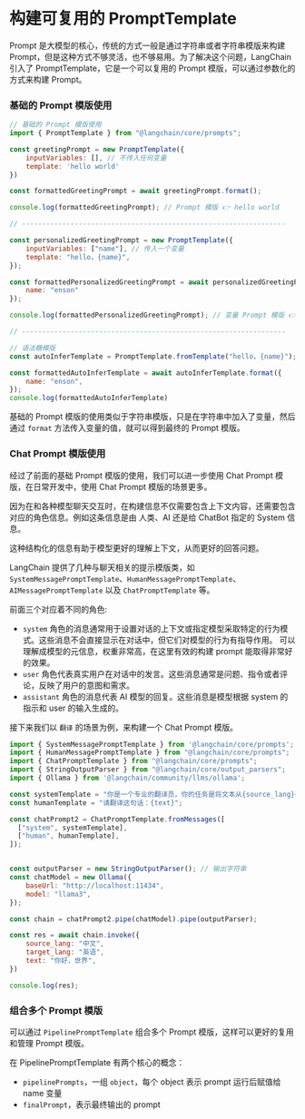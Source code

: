 # 构建可复用的 PromptTemplate

Prompt 是大模型的核心，传统的方式一般是通过字符串或者字符串模版来构建 Prompt，但是这种方式不够灵活，也不够易用。为了解决这个问题，LangChain 引入了 PromptTemplate，它是一个可以复用的 Prompt 模版，可以通过参数化的方式来构建 Prompt。


### 基础的 Prompt 模版使用

```js
// 基础的 Prompt 模版使用
import { PromptTemplate } from "@langchain/core/prompts";

const greetingPrompt = new PromptTemplate({
    inputVariables: [], // 不传入任何变量
    template: 'hello world'
})

const formattedGreetingPrompt = await greetingPrompt.format();

console.log(formattedGreetingPrompt); // Prompt 模版 👉 hello world

// -----------------------------------------------------------------

const personalizedGreetingPrompt = new PromptTemplate({
    inputVariables: ["name"], // 传入一个变量
    template: "hello，{name}",
});

const formattedPersonalizedGreetingPrompt = await personalizedGreetingPrompt.format({
    name: "enson"
});

console.log(formattedPersonalizedGreetingPrompt); // 变量 Prompt 模版 👉 hello，enson

// -----------------------------------------------------------------

// 语法糖模版
const autoInferTemplate = PromptTemplate.fromTemplate("hello，{name}");

const formattedAutoInferTemplate = await autoInferTemplate.format({
    name: "enson",
});
console.log(formattedAutoInferTemplate)
```

基础的 Prompt 模版的使用类似于字符串模版，只是在字符串中加入了变量，然后通过 `format` 方法传入变量的值，就可以得到最终的 Prompt 模版。


### Chat Prompt 模版使用

经过了前面的基础 Prompt 模版的使用，我们可以进一步使用 Chat Prompt 模版，在日常开发中，使用 Chat Prompt 模版的场景更多。

因为在和各种模型聊天交互时，在构建信息不仅需要包含上下文内容，还需要包含对应的角色信息。例如这条信息是由 人类、AI 还是给 ChatBot 指定的 System 信息。

这种结构化的信息有助于模型更好的理解上下文，从而更好的回答问题。

LangChain 提供了几种与聊天相关的提示模版类，如 `SystemMessagePromptTemplate`、`HumanMessagePromptTemplate`、`AIMessagePromptTemplate` 以及 `ChatPromptTemplate` 等。

前面三个对应着不同的角色:

- `system` 角色的消息通常用于设置对话的上下文或指定模型采取特定的行为模式。这些消息不会直接显示在对话中，但它们对模型的行为有指导作用。 可以理解成模型的元信息，权重非常高，在这里有效的构建 prompt 能取得非常好的效果。
- `user` 角色代表真实用户在对话中的发言。这些消息通常是问题、指令或者评论，反映了用户的意图和需求。
- `assistant` 角色的消息代表 AI 模型的回复。这些消息是模型根据 system 的指示和 user 的输入生成的。

接下来我们以 `翻译` 的场景为例，来构建一个 Chat Prompt 模版。

```js
import { SystemMessagePromptTemplate } from '@langchain/core/prompts';
import { HumanMessagePromptTemplate } from "@langchain/core/prompts";
import { ChatPromptTemplate } from "@langchain/core/prompts";
import { StringOutputParser } from "@langchain/core/output_parsers";
import { Ollama } from '@langchain/community/llms/ollama';

const systemTemplate = "你是一个专业的翻译员，你的任务是将文本从{source_lang}翻译成{target_lang}。";
const humanTemplate = "请翻译这句话：{text}";

const chatPrompt2 = ChatPromptTemplate.fromMessages([
  ["system", systemTemplate],
  ["human", humanTemplate],
]);


const outputParser = new StringOutputParser(); // 输出字符串
const chatModel = new Ollama({
    baseUrl: "http://localhost:11434", 
    model: "llama3", 
});

const chain = chatPrompt2.pipe(chatModel).pipe(outputParser);

const res = await chain.invoke({
    source_lang: "中文",
    target_lang: "英语",
    text: "你好，世界",
})

console.log(res);
```


### 组合多个 Prompt 模版

可以通过 `PipelinePromptTemplate` 组合多个 Prompt 模版，这样可以更好的复用和管理 Prompt 模版。


在 PipelinePromptTemplate 有两个核心的概念：

- `pipelinePrompts`，一组 `object`，每个 object 表示 prompt 运行后赋值给 name 变量
- `finalPrompt`，表示最终输出的 prompt